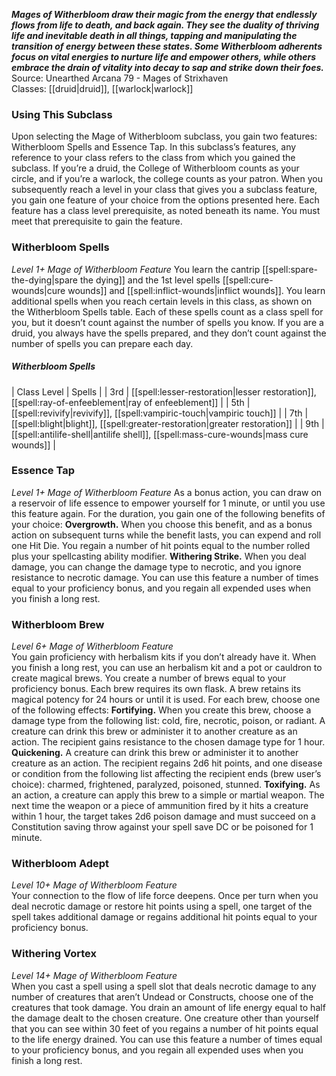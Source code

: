 ***Mages of Witherbloom draw their magic from the energy that endlessly flows from life to death, and back again. They see the duality of thriving life and inevitable death in all things, tapping and manipulating the transition of energy between these states. Some Witherbloom adherents focus on vital energies to nurture life and empower others, while others embrace the drain of vitality into decay to sap and strike down their foes.***
Source: Unearthed Arcana 79 - Mages of Strixhaven  
Classes: [[druid|druid]], [[warlock|warlock]]
### Using This Subclass
Upon selecting the Mage of Witherbloom subclass, you gain two features: Witherbloom Spells and Essence Tap.
In this subclass’s features, any reference to your class refers to the class from which you gained the subclass. If you’re a druid, the College of Witherbloom counts as your circle, and if you’re a warlock, the college counts as your patron.
When you subsequently reach a level in your class that gives you a subclass feature, you gain one feature of your choice from the options presented here. Each feature has a class level prerequisite, as noted beneath its name. You must meet that prerequisite to gain the feature.
### Witherbloom Spells
*Level 1+ Mage of Witherbloom Feature*
You learn the cantrip [[spell:spare-the-dying|spare the dying]] and the 1st level spells [[spell:cure-wounds|cure wounds]] and [[spell:inflict-wounds|inflict wounds]]. You learn additional spells when you reach certain levels in this class, as shown on the Witherbloom Spells table.
Each of these spells count as a class spell for you, but it doesn’t count against the number of spells you know. If you are a druid, you always have the spells prepared, and they don’t count against the number of spells you can prepare each day.
##### Witherbloom Spells
| Class Level | Spells |
| 3rd | [[spell:lesser-restoration|lesser restoration]], [[spell:ray-of-enfeeblement|ray of enfeeblement]] |
| 5th | [[spell:revivify|revivify]], [[spell:vampiric-touch|vampiric touch]] |
| 7th | [[spell:blight|blight]], [[spell:greater-restoration|greater restoration]] |
| 9th | [[spell:antilife-shell|antilife shell]], [[spell:mass-cure-wounds|mass cure wounds]] |
### Essence Tap
*Level 1+ Mage of Witherbloom Feature*
As a bonus action, you can draw on a reservoir of life essence to empower yourself for 1 minute, or until you use this feature again. For the duration, you gain one of the following benefits of your choice:
**Overgrowth.** When you choose this benefit, and as a bonus action on subsequent turns while the benefit lasts, you can expend and roll one Hit Die. You regain a number of hit points equal to the number rolled plus your spellcasting ability modifier.
**Withering Strike.** When you deal damage, you can change the damage type to necrotic, and you ignore resistance to necrotic damage.
You can use this feature a number of times equal to your proficiency bonus, and you regain all expended uses when you finish a long rest.
### Witherbloom Brew
*Level 6+ Mage of Witherbloom Feature*  
You gain proficiency with herbalism kits if you don’t already have it.
When you finish a long rest, you can use an herbalism kit and a pot or cauldron to create magical brews. You create a number of brews equal to your proficiency bonus. Each brew requires its own flask. A brew retains its magical potency for 24 hours or until it is used. For each brew, choose one of the following effects:
**Fortifying.** When you create this brew, choose a damage type from the following list: cold, fire, necrotic, poison, or radiant. A creature can drink this brew or administer it to another creature as an action. The recipient gains resistance to the chosen damage type for 1 hour.
**Quickening.** A creature can drink this brew or administer it to another creature as an action. The recipient regains 2d6 hit points, and one disease or condition from the following list affecting the recipient ends (brew user’s choice): charmed, frightened, paralyzed, poisoned, stunned.
**Toxifying.** As an action, a creature can apply this brew to a simple or martial weapon. The next time the weapon or a piece of ammunition fired by it hits a creature within 1 hour, the target takes 2d6 poison damage and must succeed on a Constitution saving throw against your spell save DC or be poisoned for 1 minute.
### Witherbloom Adept
*Level 10+ Mage of Witherbloom Feature*  
Your connection to the flow of life force deepens. Once per turn when you deal necrotic damage or restore hit points using a spell, one target of the spell takes additional damage or regains additional hit points equal to your proficiency bonus.
### Withering Vortex
*Level 14+ Mage of Witherbloom Feature*  
When you cast a spell using a spell slot that deals necrotic damage to any number of creatures that aren’t Undead or Constructs, choose one of the creatures that took damage. You drain an amount of life energy equal to half the damage dealt to the chosen creature. One creature other than yourself that you can see within 30 feet of you regains a number of hit points equal to the life energy drained.
You can use this feature a number of times equal to your proficiency bonus, and you regain all expended uses when you finish a long rest.